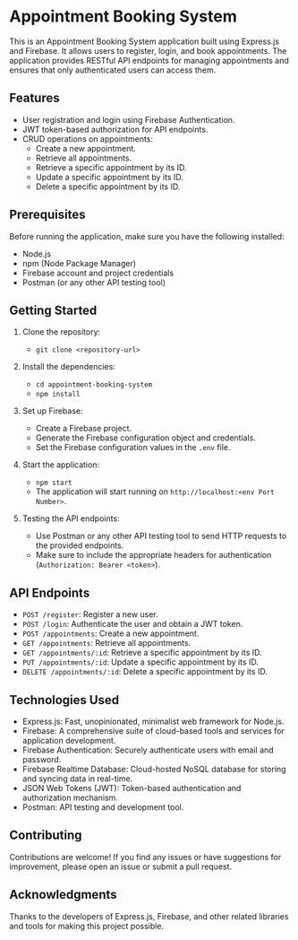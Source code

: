 # Appointment Booking System

This is an Appointment Booking System application built using Express.js and Firebase. It allows users to register, login, and book appointments. The application provides RESTful API endpoints for managing appointments and ensures that only authenticated users can access them.

## Features
- User registration and login using Firebase Authentication.
- JWT token-based authorization for API endpoints.
- CRUD operations on appointments:
  - Create a new appointment.
  - Retrieve all appointments.
  - Retrieve a specific appointment by its ID.
  - Update a specific appointment by its ID.
  - Delete a specific appointment by its ID.

## Prerequisites
Before running the application, make sure you have the following installed:
- Node.js
- npm (Node Package Manager)
- Firebase account and project credentials
- Postman (or any other API testing tool)

## Getting Started
1. Clone the repository:
   - `git clone <repository-url>`

2. Install the dependencies:
   - `cd appointment-booking-system`
   - `npm install`

3. Set up Firebase:
   - Create a Firebase project.
   - Generate the Firebase configuration object and credentials.
   - Set the Firebase configuration values in the `.env` file.

4. Start the application:
   - `npm start`
   - The application will start running on `http://localhost:<env Port Number>`.

5. Testing the API endpoints:
   - Use Postman or any other API testing tool to send HTTP requests to the provided endpoints.
   - Make sure to include the appropriate headers for authentication (`Authorization: Bearer <token>`).

## API Endpoints
- `POST /register`: Register a new user.
- `POST /login`: Authenticate the user and obtain a JWT token.
- `POST /appointments`: Create a new appointment.
- `GET /appointments`: Retrieve all appointments.
- `GET /appointments/:id`: Retrieve a specific appointment by its ID.
- `PUT /appointments/:id`: Update a specific appointment by its ID.
- `DELETE /appointments/:id`: Delete a specific appointment by its ID.

## Technologies Used
- Express.js: Fast, unopinionated, minimalist web framework for Node.js.
- Firebase: A comprehensive suite of cloud-based tools and services for application development.
- Firebase Authentication: Securely authenticate users with email and password.
- Firebase Realtime Database: Cloud-hosted NoSQL database for storing and syncing data in real-time.
- JSON Web Tokens (JWT): Token-based authentication and authorization mechanism.
- Postman: API testing and development tool.

## Contributing
Contributions are welcome! If you find any issues or have suggestions for improvement, please open an issue or submit a pull request.

## Acknowledgments
Thanks to the developers of Express.js, Firebase, and other related libraries and tools for making this project possible.
